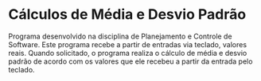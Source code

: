 # Cálculos de Média e Desvio Padrão

Programa desenvolvido na disciplina de Planejamento e Controle de Software. Este programa recebe a partir de entradas via teclado, valores reais. Quando solicitado, o programa realiza o cálculo de média e desvio padrão de acordo com os valores que ele recebeu a partir da entrada pelo teclado.
